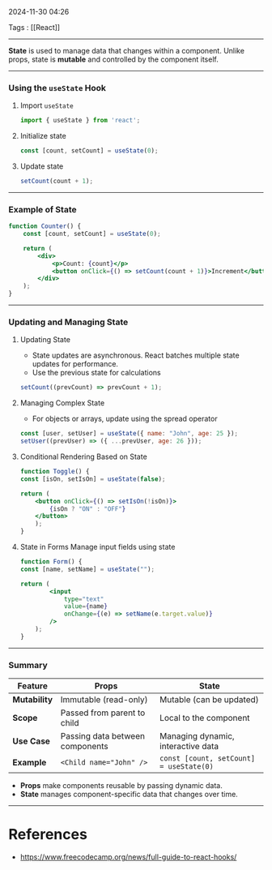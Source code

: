 
2024-11-30 04:26

Tags : [[React]]

---
**State** is used to manage data that changes within a component. Unlike props, state is **mutable** and controlled by the component itself.

---
### Using the `useState` Hook

1. Import `useState`
	```jsx
	import { useState } from 'react';
	```

2. Initialize state
	```jsx
	const [count, setCount] = useState(0);
	```

3. Update state
	```jsx
	setCount(count + 1);
	```

---
### Example of State

```jsx
function Counter() {
    const [count, setCount] = useState(0);

    return (
        <div>
            <p>Count: {count}</p>
            <button onClick={() => setCount(count + 1)}>Increment</button>
        </div>
    );
}
```

---
### Updating and Managing State

1. Updating State
	- State updates are asynchronous. React batches multiple state updates for performance.
	- Use the previous state for calculations
	```jsx
	setCount((prevCount) => prevCount + 1);
	```

2. Managing Complex State
	- For objects or arrays, update using the spread operator
	```jsx
	const [user, setUser] = useState({ name: "John", age: 25 });
	setUser((prevUser) => ({ ...prevUser, age: 26 }));
	```

3. Conditional Rendering Based on State
	```jsx
	function Toggle() {
    const [isOn, setIsOn] = useState(false);

    return (
        <button onClick={() => setIsOn(!isOn)}>
            {isOn ? "ON" : "OFF"}
        </button>
	    );
	}
	```

4. State in Forms
	Manage input fields using state
	```jsx
	function Form() {
    const [name, setName] = useState("");

    return (
	        <input
	            type="text"
	            value={name}
	            onChange={(e) => setName(e.target.value)}
	        />
	    );
	}
	```

---
### Summary

|**Feature**|**Props**|**State**|
|---|---|---|
|**Mutability**|Immutable (read-only)|Mutable (can be updated)|
|**Scope**|Passed from parent to child|Local to the component|
|**Use Case**|Passing data between components|Managing dynamic, interactive data|
|**Example**|`<Child name="John" />`|`const [count, setCount] = useState(0)`|
- **Props** make components reusable by passing dynamic data.
- **State** manages component-specific data that changes over time.

---
# References

- https://www.freecodecamp.org/news/full-guide-to-react-hooks/